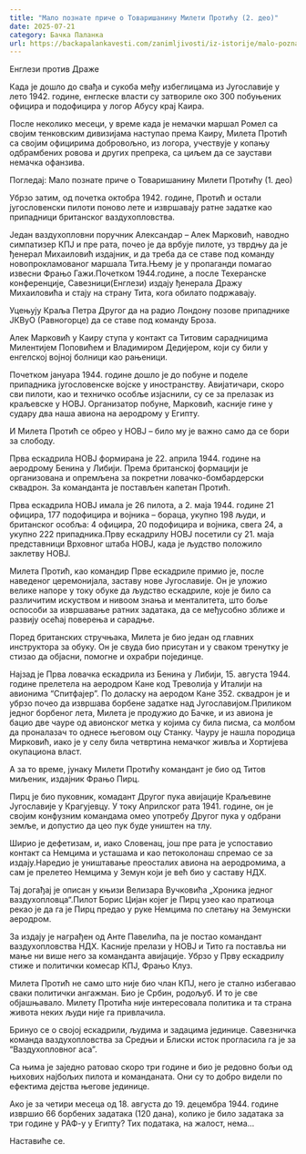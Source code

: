 ```yaml
---
title: "Мало познате приче о Товаришанину Милети Протићу (2. део)"
date: 2025-07-21
category: Бачка Паланка
url: https://backapalankavesti.com/zanimljivosti/iz-istorije/malo-poznate-price-o-tovarisaninu-mileti-proticu-2-deortd/
---
```


Енглези против Драже

Када је дошло до свађа и сукоба међу избеглицама из Југославије у лето 1942. године, енглеске власти су затвориле око 300 побуњених официра и подофицира у логор Абусу крај Каира.

После неколико месеци, у време када је немачки маршал Ромел са својим тенковским дивизијама наступао према Каиру, Милета Протић са својим официрима добровољно, из логора, учествује у копању одбрамбених ровова и других препрека, са циљем да се заустави немачка офанзива.

Погледај: Мало познате приче о Товаришанину Милети Протићу (1. део)

Убрзо затим, од почетка октобра 1942. године, Протић и остали југословенски пилоти поново лете и извршавају ратне задатке као припадници британског ваздухопловства.

Један ваздухопловни поручник Александар – Алек Марковић, наводно симпатизер КПЈ и пре рата, почео је да врбује пилоте, уз тврдњу да је ђенерал Михаиловић издајник, и да треба да се ставе под команду новопрокламованог маршала Тита.Њему је у пропаганди помагао извесни Фрањо Гажи.Почетком 1944.године, а после Техеранске конференције, Савезници(Енглези) издају ђенерала Дражу Михаиловића и стају на страну Тита, кога обилато подржавају.

Уцењују Краља Петра Другог да на радио Лондону позове припаднике  ЈКВуО (Равногорце) да се ставе под команду Броза.

Алек Марковић у Каиру ступа у контакт са Титовим сарадницима Милентијем Поповићем и Владимиром Дедијером, који су били у енгелској војној болници као рањеници.

Почетком јануара 1944. године дошло је до побуне и поделе припадника југословенске војске у иностранству. Авијатичари, скоро сви пилоти, као и техничко особље изјаснили, су се за прелазак из краљевске у НОВЈ. Организатор побуне, Марковић, касније гине у судару два наша авиона на аеродрому у Египту.

И Милета Протић се обрео у НОВЈ – било му је важно само да се бори за слободу.

Прва ескадрила НОВЈ формирана је 22. априла 1944. године на аеродрому Бенина у Либији. Према британској формацији је организована и опремљена за покретни ловачко-бомбардерски сквадрон. За команданта је постављен капетан Протић.

Прва ескадрила НОВЈ имала је 26 пилота, а 2. маја 1944. године 21 официра, 177 подофицира и војника – бораца, укупно 198 људи, и британског особља: 4 официра, 20 подофицира и војника, свега 24, а укупно 222 припадника.Прву ескадрилу НОВЈ посетили су 21. маја представници Врховног штаба НОВЈ, када је људство положило заклетву НОВЈ.

Милета Протић, као командир Прве ескадриле примио је, после наведеног церемонијала, заставу нове Југославије. Он је уложио велике напоре у току обуке да људство ескадриле, које је било са различитим искуством и нивоом знања и менталитета, што боље оспособи за извршавање ратних задатака, да се међусобно зближе и развију осећај поверења и сарадње.

Поред британских стручњака, Милета је био један од главних инструктора за обуку. Он је свуда био присутан и у сваком тренутку је стизао да објасни, помогне и охрабри појединце.

Најзад је Прва ловачка ескадрила из Бенина у Либији, 15. августа 1944. године прелетела на аеродром Кане код Треволија у Италији на авионима “Спитфајер”. По доласку на аеродом Кане 352. сквадрон је и убрзо почео да извршава борбене задатке над Југославијом.Приликом једног борбеног лета, Милета је продужио до Бачке, и из авиона је бацио две чауре од авионског метка у којима су била писма, са молбом да проналазач то однесе његовом оцу Станку. Чауру је нашла породица Мирковић, иако је у селу била четвртина немачког живља и Хортијева окупациона власт.

А за то време, јунаку Милети Протићу командант је био од Титов миљеник, издајник Фрањо Пирц.

Пирц је био пуковник, комадант Другог пука авијације Краљевине Југославије у Крагујевцу. У току Априлског рата 1941. године, он је својим конфузним командама омео употребу Другог пука у одбрани земље, и допустио да цео пук буде уништен на тлу.

Ширио је дефетизам, и, иако Словенац, још пре рата је успоставио контакт са Немцима и усташама и као петоколонаш спремао се за издају.Наредио је уништавање преосталих авиона на аеродромима, а сам је прелетео Немцима у Земун који је већ био у саставу НДХ.

Тај догађај је описан у књизи Велизара Вучковића „Хроника једног ваздухопловца“.Пилот Борис Цијан којег је Пирц узео као пратиоца рекао је да га је Пирц предао у руке Немцима по слетању на Земунски аеродром.

За издају је награђен од Анте Павелића, па је постао командант ваздухопловства НДХ. Касније прелази у НОВЈ и Тито га поставља ни мање ни више него за команданта авијације. Убрзо у Прву ескадрилу стиже и политички комесар КПЈ, Фрањо Клуз.

Милета Протић не само што није био члан КПЈ, него је стално избегавао сваки политички ангажман. Био је Србин, родољуб. И то је све објашњавало. Милету Протића није интересовала политика и та страна живота неких људи није га привлачила.

Бринуо се о својој ескадрили, људима и задацима јединице. Савезничка команда ваздухопловства за Средњи и Блиски исток прогласила га је за “Ваздухопловног аса”.

Са њима је заједно ратовао скоро три године и био је редовно бољи од њихових најбољих пилота и команданата. Они су то добро видели по ефектима дејства његове јединице.

Ако је за четири месеца од 18. августа до 19. децембра 1944. године извршио 66 борбених задатака (120 дана), колико је било задатака за три године у РАФ-у у Египту? Тих података, на жалост, нема…

Наставиће се.
